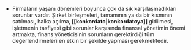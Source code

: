 - Firmaların yaşam dönemleri boyunca çok da sık karşılaşmadıkları sorunlar vardır. Şirket birleşmeleri, tamamının ya da bir kısmının satılması, halka açılma, **[[konkordato|konkordatoya]]** gidilmesi, işletmenin tasfiyesi gibi sorunlar karşısında finansal yönetimin önemi artmakta, finans yöneticisinin sorunların gerektirdiği tüm değerlendirmeleri en etkin bir şekilde yapması gerekmektedir.